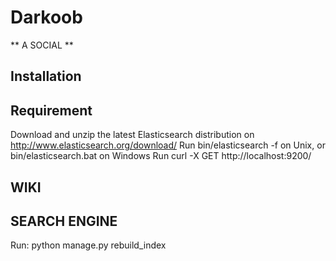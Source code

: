 Darkoob
=======
** A SOCIAL ** 

Installation
------------

Requirement
------------
Download and unzip the latest Elasticsearch distribution on http://www.elasticsearch.org/download/
Run bin/elasticsearch -f on Unix,
or bin/elasticsearch.bat on Windows
Run curl -X GET http://localhost:9200/

WIKI
----
SEARCH ENGINE
--------------
Run: python manage.py rebuild_index
